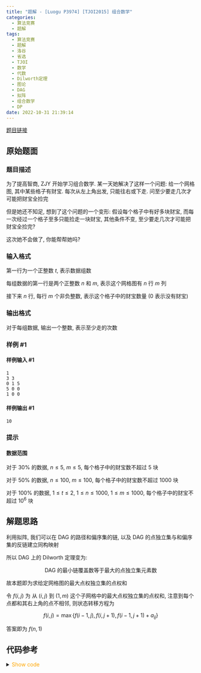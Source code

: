 ```yaml
---
title: "题解 - [Luogu P3974] [TJOI2015] 组合数学"
categories:
  - 算法竞赛
  - 题解
tags:
  - 算法竞赛
  - 题解
  - 洛谷
  - 省选
  - TJOI
  - 数学
  - 代数
  - Dilworth定理
  - 图论
  - DAG
  - 拟阵
  - 组合数学
  - DP
date: 2022-10-31 21:39:14
---
```


[题目链接](https://www.luogu.com.cn/problem/P3974)

<!-- more -->

## 原始题面

### 题目描述

为了提高智商, ZJY 开始学习组合数学. 某一天她解决了这样一个问题: 给一个网格图, 其中某些格子有财宝. 每次从左上角出发, 只能往右或下走. 问至少要走几次才可能把财宝全捡完

但是她还不知足, 想到了这个问题的一个变形: 假设每个格子中有好多块财宝, 而每一次经过一个格子至多只能捡走一块财宝, 其他条件不变, 至少要走几次才可能把财宝全捡完?

这次她不会做了, 你能帮帮她吗?

### 输入格式

第一行为一个正整数 $t$, 表示数据组数

每组数据的第一行是两个正整数 $n$ 和 $m$, 表示这个网格图有 $n$ 行 $m$ 列

接下来 $n$ 行, 每行 $m$ 个非负整数, 表示这个格子中的财宝数量 ($0$ 表示没有财宝)

### 输出格式

对于每组数据, 输出一个整数, 表示至少走的次数

### 样例 #1

#### 样例输入 #1

```input1
1
3 3
0 1 5
5 0 0
1 0 0
```

#### 样例输出 #1

```output1
10
```

### 提示

#### 数据范围

对于 $30\%$ 的数据, $n \le 5$, $m \le 5$, 每个格子中的财宝数不超过 $5$ 块

对于 $50\%$ 的数据, $n \le 100$, $m \le 100$, 每个格子中的财宝数不超过 $1000$ 块

对于 $100\%$ 的数据, $1\le t\le 2$, $1\le n \le 1000$, $1\le m \le 1000$, 每个格子中的财宝不超过 $10^6$ 块

## 解题思路

利用拟阵, 我们可以在 DAG 的路径和偏序集的链, 以及 DAG 的点独立集与和偏序集的反链建立同构映射

所以 DAG 上的 Dilworth 定理变为:

<center>DAG 的最小链覆盖数等于最大的点独立集元素数</center>

故本题即为求给定网格图的最大点权独立集的点权和

令 $f(i,j)$ 为 从 $(i,j)$ 到 $(1,m)$ 这个子网格中的最大点权独立集的点权和, 注意到每个点都和其右上角的点不相邻, 则状态转移方程为

$$f(i,j)=\max\{f(i-1,j),f(i,j+1),f(i-1,j+1)+a_{ij}\}$$

答案即为 $f(n,1)$

## 代码参考

<details>
<summary><font color='orange'>Show code</font></summary>

{% icodeweb cpa_cpp title:Luogu_P3974 Luogu/P3974/0.cpp %}

</details>
